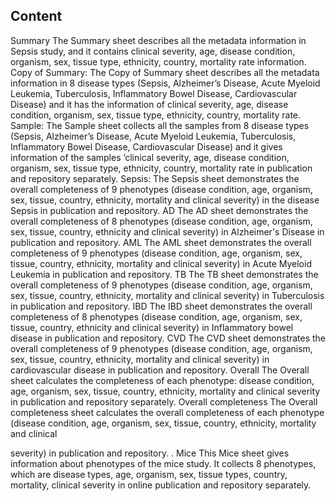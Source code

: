## Content

Summary
The Summary sheet describes all the metadata information in Sepsis study, and it
contains clinical severity, age, disease condition, organism, sex, tissue type, ethnicity,
country, mortality rate information.
Copy of Summary:
The Copy of Summary sheet describes all the metadata information in 8 disease types
(Sepsis, Alzheimer’s Disease, Acute Myeloid Leukemia, Tuberculosis, Inflammatory
Bowel Disease, Cardiovascular Disease) and it has the information of clinical severity,
age, disease condition, organism, sex, tissue type, ethnicity, country, mortality rate.
Sample:
The Sample sheet collects all the samples from 8 disease types (Sepsis, Alzheimer’s
Disease, Acute Myeloid Leukemia, Tuberculosis, Inflammatory Bowel Disease,
Cardiovascular Disease) and it gives information of the samples ’clinical severity, age,
disease condition, organism, sex, tissue type, ethnicity, country, mortality rate in
publication and repository separately.
Sepsis:
The Sepsis sheet demonstrates the overall completeness of 9 phenotypes (disease
condition, age, organism, sex, tissue, country, ethnicity, mortality and clinical severity) in
the disease Sepsis in publication and repository.
AD
The AD sheet demonstrates the overall completeness of 8 phenotypes (disease
condition, age, organism, sex, tissue, country, ethnicity and clinical severity) in
Alzheimer&#39;s Disease in publication and repository.
AML
The AML sheet demonstrates the overall completeness of 9 phenotypes (disease
condition, age, organism, sex, tissue, country, ethnicity, mortality and clinical severity) in
Acute Myeloid Leukemia in publication and repository.
TB
The TB sheet demonstrates the overall completeness of 9 phenotypes (disease
condition, age, organism, sex, tissue, country, ethnicity, mortality and clinical severity) in
Tuberculosis in publication and repository.
IBD
The IBD sheet demonstrates the overall completeness of 8 phenotypes (disease
condition, age, organism, sex, tissue, country, ethnicity and clinical severity) in
Inflammatory bowel disease in publication and repository.
CVD
The CVD sheet demonstrates the overall completeness of 9 phenotypes (disease
condition, age, organism, sex, tissue, country, ethnicity, mortality and clinical severity) in
cardiovascular disease in publication and repository.
Overall
The Overall sheet calculates the completeness of each phenotype: disease condition,
age, organism, sex, tissue, country, ethnicity, mortality and clinical severity in publication
and repository separately.
Overall completeness
The Overall completeness sheet calculates the overall completeness of each phenotype
(disease condition, age, organism, sex, tissue, country, ethnicity, mortality and clinical

severity) in publication and repository.
.
Mice
This Mice sheet gives information about phenotypes of the mice study. It collects 8
phenotypes, which are disease types, age, organism, sex, tissue types, country, mortality,
clinical severity in online publication and repository separately.
